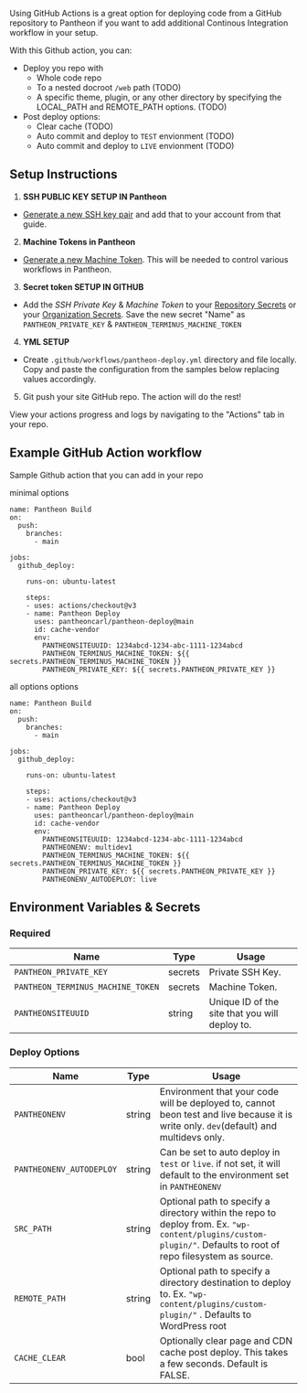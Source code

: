 Using GitHub Actions is a great option for deploying code from a GitHub repository to Pantheon if you want to add additional Continous Integration workflow in your setup. 


With this Github action, you can:

  - Deploy you repo with
    - Whole code repo
	- To a nested docroot `/web` path (TODO)
	- A specific theme, plugin, or any other directory by specifying the LOCAL_PATH and REMOTE_PATH options. (TODO)
  - Post deploy options:
	- Clear cache (TODO)
	- Auto commit and deploy to `TEST` envionment (TODO)
	- Auto commit and deploy to `LIVE` envionment (TODO)


## Setup Instructions


1. **SSH PUBLIC KEY SETUP IN Pantheon**
* [Generate a new SSH key pair](https://docs.pantheon.io/ssh-keys) and add that to your account from that guide.

2. **Machine Tokens in Pantheon**
* [Generate a new Machine Token](https://docs.pantheon.io/machine-tokens#create-a-machine-token). This will be needed to control various workflows in Pantheon.

3. **Secret token SETUP IN GITHUB**

* Add the *SSH Private Key* & *Machine Token*  to your [Repository Secrets](https://docs.github.com/en/actions/security-guides/encrypted-secrets#creating-encrypted-secrets-for-a-repository) or your [Organization Secrets](https://docs.github.com/en/actions/security-guides/encrypted-secrets#creating-encrypted-secrets-for-an-organization). Save the new secret "Name" as `PANTHEON_PRIVATE_KEY` & `PANTHEON_TERMINUS_MACHINE_TOKEN`

4. **YML SETUP**

* Create `.github/workflows/pantheon-deploy.yml` directory and file locally.
Copy and paste the configuration from the samples below replacing values accordingly.

5. Git push your site GitHub repo. The action will do the rest!

View your actions progress and logs by navigating to the "Actions" tab in your repo.


## Example GitHub Action workflow



Sample Github action that you can add in your repo

minimal options

```
name: Pantheon Build
on:
  push:
    branches:
      - main

jobs:
  github_deploy:

    runs-on: ubuntu-latest

    steps:
    - uses: actions/checkout@v3
    - name: Pantheon Deploy
      uses: pantheoncarl/pantheon-deploy@main
      id: cache-vendor
      env:
        PANTHEONSITEUUID: 1234abcd-1234-abc-1111-1234abcd
        PANTHEON_TERMINUS_MACHINE_TOKEN: ${{ secrets.PANTHEON_TERMINUS_MACHINE_TOKEN }}
        PANTHEON_PRIVATE_KEY: ${{ secrets.PANTHEON_PRIVATE_KEY }}
```

all options options

```
name: Pantheon Build
on:
  push:
    branches:
      - main

jobs:
  github_deploy:

    runs-on: ubuntu-latest

    steps:
    - uses: actions/checkout@v3
    - name: Pantheon Deploy
      uses: pantheoncarl/pantheon-deploy@main
      id: cache-vendor
      env:
        PANTHEONSITEUUID: 1234abcd-1234-abc-1111-1234abcd
		PANTHEONENV: multidev1
        PANTHEON_TERMINUS_MACHINE_TOKEN: ${{ secrets.PANTHEON_TERMINUS_MACHINE_TOKEN }}
        PANTHEON_PRIVATE_KEY: ${{ secrets.PANTHEON_PRIVATE_KEY }}
		PANTHEONENV_AUTODEPLOY: live
```


## Environment Variables & Secrets

### Required

| Name | Type | Usage |
|-|-|-|
| `PANTHEON_PRIVATE_KEY` | secrets | Private SSH Key. |
| `PANTHEON_TERMINUS_MACHINE_TOKEN` | secrets | Machine Token. |
| `PANTHEONSITEUUID` | string | Unique ID of the site that you will deploy to. |

### Deploy Options

| Name | Type | Usage |
|-|-|-|
| `PANTHEONENV` | string | Environment that your code will be deployed to, cannot beon test and live because it is write only. `dev`(default) and multidevs only. |
| `PANTHEONENV_AUTODEPLOY` | string | Can be set to auto deploy in `test` or `live`. if not set, it will default to the environment set in `PANTHEONENV` |
| `SRC_PATH` | string | Optional path to specify a directory within the repo to deploy from. Ex. `"wp-content/plugins/custom-plugin/"`. Defaults to root of repo filesystem as source. |
| `REMOTE_PATH` | string | Optional path to specify a directory destination to deploy to. Ex. `"wp-content/plugins/custom-plugin/"` . Defaults to WordPress root 
| `CACHE_CLEAR` | bool | Optionally clear page and CDN cache post deploy. This takes a few seconds. Default is FALSE. |

